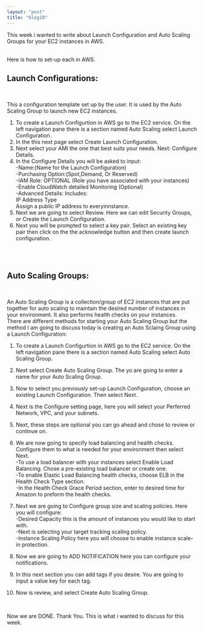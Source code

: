 ```yaml
---
layout: "post"
title: "blog10"
---
```

<p>This week i wanted to write about Launch Configuration and Auto Scaling Groups for your EC2 instances in AWS.</p><br>
Here is how to set-up each in AWS.

<h2>Launch Configurations:</h2><br>
<p>
This a configuration template set up by the user. It is used by the Auto Scaling Group to launch new EC2 instances. <br>

1. To create a Launch Configurtion in AWS go to the EC2 service. On the left navigation pane there is a section named Auto Scaling select Launch Configuration.<br>
2. In the this next page select Create Launch Configuration. <br>
3. Next select your AMI the one that best suits your needs. Next: Configure Details. <br>
4. In the Configure Details you will be asked to input: <br>
-Name:(Name for the Launch Configuration)<br>
-Purchasing Option:(Spot,Demand, Or Reserved)<br> 
-IAM Role: OPTIONAL (Role you have associated with your instances)<br>
-Enable CloudWatch detailed Monitoring (Optional)<br>
-Advanced Details: Includes:<br>
IP Address Type <br>
Assign a public IP address to everyinnstance. <br>
5. Next we are going to select Review. Here we can edit Security Groups, or Create the Launch Configuration.<br>
6. Next you will be prompted to select a key pair. Select an existing key pair then click on the the acknowledge button and then create launch configuration.<br> 
</p><br>
<br>
<h2>Auto Scaling Groups:</h2><br>
<p>
An Auto Scaling Group is a collection/group of EC2 instances that are put together for auto scaling to maintain the desired number of instances in your environment. It also performs health checks on your instances.<br>
There are different methods for starting your Auto Scaling Group but the method I am going to discuss today is creating an Auto Sclaing Group using a Launch Configuration:<br>

1. To create a Launch Configurtion in AWS go to the EC2 service. On the left navigation pane there is a section named Auto Scaling select Auto Scaling Group.<br>

2. Next select Create Auto Scaling Group. The yo are going to enter a name for your Auto Scaling Group.<br>

3. Now to select you previously set-up Launch Configuration, choose an existing Launch Configuration. Then select Next. <br>

4. Next is the Configure setting page, here you will select your Perferred Network, VPC, and your subnets.<br>

5. Next, these steps are optional you can go ahead and chose to review or continue on.<br>

6. We are now going to specify load balancing and health checks. Configure them to what is needed for your environment then select Next. <br>
-To use a load balancer with your instances select Enable Load Balancing. Chose a pre-existing load balancer or create one.<br>
-To enable Elastic Load Balancing health checks, choose ELB in the Health Check Type section.<br>
-In the Health Check Grace Period section, enter to desired time for Amazon to preform the health checks. <br>

7. Next we are going to Configure group size and scaling policies. Here you will configure:<br>
-Desired Capacity this is the amount of instances you would like to start with. <br>
-Next is selecting your target tracking scaling policy.<br> 
-Instance Scaling Policy here you will choose to enable instance scale-in protection.<br>

8. Now we are going to ADD NOTIFICATION here you can configure your notifications.<br>

9. In this next section you can add tags if you desire. You are going to input a value key for each tag. <br>

10. Now is review, and select Create Auto Scaling Group.<br>

</p><br>

Now we are DONE. Thank You. This is what i wanted to discuss for this week. 